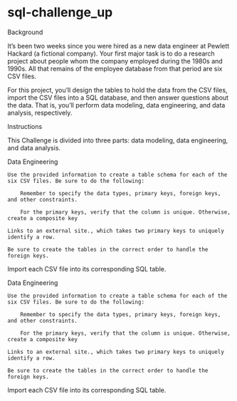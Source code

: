 # sql-challenge_up
Background

It’s been two weeks since you were hired as a new data engineer at Pewlett Hackard (a fictional company). Your first major task is to do a research project about people whom the company employed during the 1980s and 1990s. All that remains of the employee database from that period are six CSV files.

For this project, you’ll design the tables to hold the data from the CSV files, import the CSV files into a SQL database, and then answer questions about the data. That is, you’ll perform data modeling, data engineering, and data analysis, respectively.


Instructions

This Challenge is divided into three parts: data modeling, data engineering, and data analysis.

Data Engineering

    Use the provided information to create a table schema for each of the six CSV files. Be sure to do the following:

        Remember to specify the data types, primary keys, foreign keys, and other constraints.

        For the primary keys, verify that the column is unique. Otherwise, create a composite key 

    Links to an external site., which takes two primary keys to uniquely identify a row.

    Be sure to create the tables in the correct order to handle the foreign keys.

Import each CSV file into its corresponding SQL table.

Data Engineering

    Use the provided information to create a table schema for each of the six CSV files. Be sure to do the following:

        Remember to specify the data types, primary keys, foreign keys, and other constraints.

        For the primary keys, verify that the column is unique. Otherwise, create a composite key 

    Links to an external site., which takes two primary keys to uniquely identify a row.

    Be sure to create the tables in the correct order to handle the foreign keys.

Import each CSV file into its corresponding SQL table.